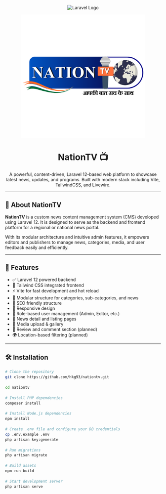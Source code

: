 <p align="center">
  <img src="https://raw.githubusercontent.com/laravel/art/master/logo-lockup/5%20SVG/2%20CMYK/1%20Full%20Color/laravel-logolockup-cmyk-red.svg" width="400" alt="Laravel Logo">
</p>
<p align="center">
  <img src="https://raw.githubusercontent.com/hkg93/nationtv/main/public/logo-10.png" width="400" alt="nationtv_logo">
</p>
<h1 align="center">NationTV 📺</h1>

<p align="center">
  A powerful, content-driven, Laravel 12-based web platform to showcase latest news, updates, and programs. Built with modern stack including Vite, TailwindCSS, and Livewire.
</p>

---

## 📌 About NationTV

**NationTV** is a custom news content management system (CMS) developed using Laravel 12. It is designed to serve as the backend and frontend platform for a regional or national news portal.

With its modular architecture and intuitive admin features, it empowers editors and publishers to manage news, categories, media, and user feedback easily and efficiently.

---

## 🚀 Features

- ✅ Laravel 12 powered backend
- 🎨 Tailwind CSS integrated frontend
- ⚡ Vite for fast development and hot reload
- 📂 Modular structure for categories, sub-categories, and news
- 🔎 SEO friendly structure
- 📱 Responsive design
- 👥 Role-based user management (Admin, Editor, etc.)
- 🧾 News detail and listing pages
- 📸 Media upload & gallery
- 💬 Review and comment section (planned)
- 🌍 Location-based filtering (planned)

---

## 🛠️ Installation

```bash
# Clone the repository
git clone https://github.com/hkg93/nationtv.git

cd nationtv

# Install PHP dependencies
composer install

# Install Node.js dependencies
npm install

# Create .env file and configure your DB credentials
cp .env.example .env
php artisan key:generate

# Run migrations
php artisan migrate

# Build assets
npm run build

# Start development server
php artisan serve
